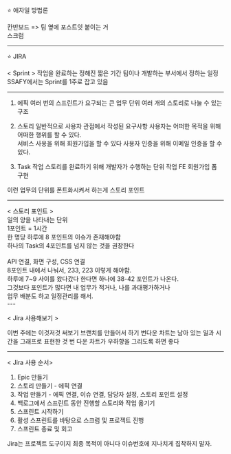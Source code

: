 ⭐ 애자일 방법론

칸반보드 => 팀 옆에 포스트잇 붙이는 거  
스크럼

----------------------
  
⭐ JIRA

< Sprint > 
작업을 완료하는 정해진 짧은 기간 
팀이나 개발하는 부서에서 정하는 일정 
SSAFY에서는 Sprint를 1주로 잡고 있음 

--------------------

1. 에픽 
여러 번의 스프린트가 요구되는 큰 업무 단위 
여러 개의 스토리로 나눌 수 있는 구조 

2. 스토리 
일반적으로 사용자 관점에서 작성된 요구사항 
사용자는 어떠한 목적을 위해 어떠한 행위를 할 수 있다. <br>
서비스 사용을 위해 회원가입을 할 수 있다 
사용자 인증을 위해 이메일 인증을 할 수 있다. 

3. Task 작업
스토리를 완료하기 위해 개발자가 수행하는 단위 작업 
FE 회원가입 폼 구현 

이런 업무의 단위를 폰트화시켜서 하는게 스토리 포인트 

---

< 스토리 포인트 >  <br>
일의 양을 나타내는 단위 <br>
1포인트 = 1시간<br>
한 명당 하루에 8 포인트의 이슈가 존재해야함<br>
하나의 Task의 4포인트를 넘지 않는 것을 권장한다 
​<br><br>
API 연결, 화면 구성, CSS 연결 <br>
8포인트 내에서 나눠서, 233, 223 이렇게 해야함. <br>
하루에 7~9 사이를 왔다갔다 한다면 하나에 38-42 포인트가 나온다. <br>
그것보다 포인트가 많다면 내 업무가 적거나, 나를 과대평가하거나 <br>
업무 배분도 하고 일정관리를 해서. 
<br>
​---

< Jira 사용해보기 >

이번 주에는 이것저것 써보기 
브랜치를 만들어서 하기 
번다운 차트는 남아 있는 일과 시간을 그래프로 표현한 것 
번 다운 차트가 우하향을 그리도록 하면 좋다 

---

< Jira 사용 순서>

1. Epic 만들기 
2. 스토리 만들기 - 에픽 연결
3. 작업 만들기 - 에픽 연결, 이슈 연결, 담당자 설정, 스토리 포인트 설정
4. 백로그에서 스프린트 동안 진행할 스토리와 작업 옮기기 
5. 스프린트 시작하기 
6. 활성 스프린트를 바탕으로 스크럼 및 프로젝트 진행
7. 스프린트 종료 및 회고

Jira는 프로젝트 도구이지 최종 목적이 아니다 
이슈번호에 지나치게 집착하지 말자. 
